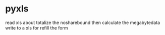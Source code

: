# pyxls

read xls about totalize the nosharebound
then calculate the megabytedata
write to a xls for refill the form
